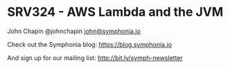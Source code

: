 # SRV324 - AWS Lambda and the JVM

John Chapin
@johnchapin
john@symphonia.io

Check out the Symphonia blog: https://blog.symphonia.io

And sign up for our mailing list: http://bit.ly/symph-newsletter
